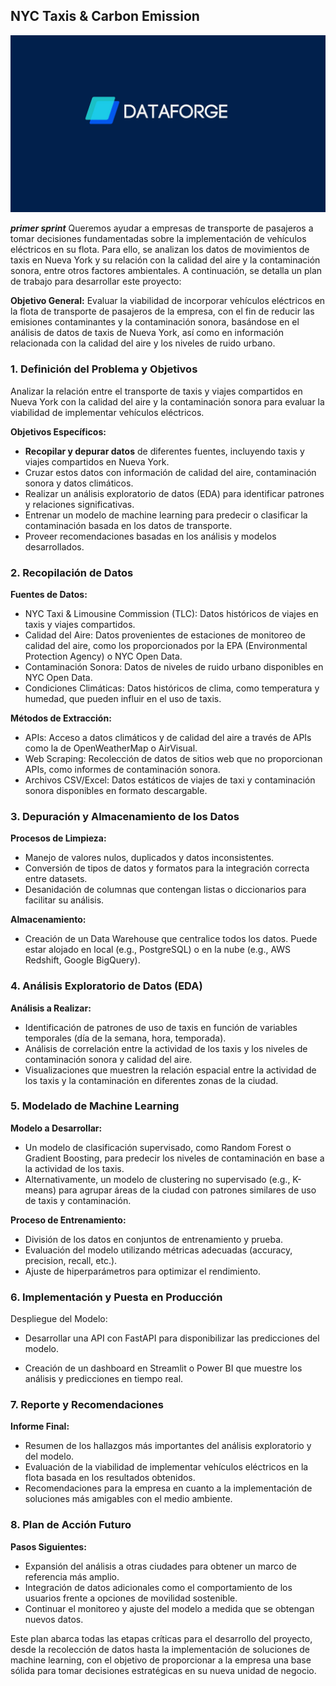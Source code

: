
## ****NYC Taxis & Carbon Emission**** 


![enter image description here](./imagen/Blue%20Purple%20Futuristic%20Modern%203D%20Tech%20Company%20Business%20Presentation%20(1).jpg)

***primer sprint***
Queremos ayudar a empresas de transporte de pasajeros a tomar decisiones fundamentadas sobre la implementación de vehículos eléctricos en su flota. Para ello, se analizan los datos de movimientos de taxis en Nueva York y su relación con la calidad del aire y la contaminación sonora, entre otros factores ambientales. A continuación, se detalla un plan de trabajo para desarrollar este proyecto:

**Objetivo General:** Evaluar la viabilidad de incorporar vehículos eléctricos en la flota de transporte de pasajeros de la empresa, con el fin de reducir las emisiones contaminantes y la contaminación sonora, basándose en el análisis de datos de taxis de Nueva York, así como en información relacionada con la calidad del aire y los niveles de ruido urbano.

### 1. Definición del Problema y Objetivos
 Analizar la relación entre el transporte de taxis y viajes compartidos en Nueva York con la calidad del aire y la contaminación sonora para evaluar la viabilidad de implementar vehículos eléctricos.

**Objetivos Específicos:**
-   **Recopilar y depurar datos** de diferentes fuentes, incluyendo taxis y viajes compartidos en Nueva York.
-   Cruzar estos datos con información de calidad del aire, contaminación sonora y datos climáticos.    
-   Realizar un análisis exploratorio de datos (EDA) para identificar patrones y relaciones significativas.    
-   Entrenar un modelo de machine learning para predecir o clasificar la contaminación basada en los datos de transporte.
-   Proveer recomendaciones basadas en los análisis y modelos desarrollados.

### 2. Recopilación de Datos

**Fuentes de Datos:**
-   NYC Taxi & Limousine Commission (TLC): Datos históricos de viajes en taxis y viajes compartidos.
-   Calidad del Aire: Datos provenientes de estaciones de monitoreo de calidad del aire, como los proporcionados por la EPA (Environmental Protection Agency) o NYC Open Data.
-   Contaminación Sonora: Datos de niveles de ruido urbano disponibles en NYC Open Data.    
-   Condiciones Climáticas: Datos históricos de clima, como temperatura y humedad, que pueden influir en el uso de taxis.

**Métodos de Extracción:**
-   APIs: Acceso a datos climáticos y de calidad del aire a través de APIs como la de OpenWeatherMap o AirVisual. 
-   Web Scraping: Recolección de datos de sitios web que no proporcionan APIs, como informes de contaminación sonora.    
-   Archivos CSV/Excel: Datos estáticos de viajes de taxi y contaminación sonora disponibles en formato descargable.

### 3. Depuración y Almacenamiento de los Datos

**Procesos de Limpieza:**
-   Manejo de valores nulos, duplicados y datos inconsistentes.    
-   Conversión de tipos de datos y formatos para la integración correcta entre datasets.    
-   Desanidación de columnas que contengan listas o diccionarios para facilitar su análisis.
    
**Almacenamiento:**
-   Creación de un Data Warehouse que centralice todos los datos. Puede estar alojado en local (e.g., PostgreSQL) o en la nube (e.g., AWS Redshift, Google BigQuery).

### 4. Análisis Exploratorio de Datos (EDA)

**Análisis a Realizar:**
-   Identificación de patrones de uso de taxis en función de variables temporales (día de la semana, hora, temporada).    
-   Análisis de correlación entre la actividad de los taxis y los niveles de contaminación sonora y calidad del aire.    
-   Visualizaciones que muestren la relación espacial entre la actividad de los taxis y la contaminación en diferentes zonas de la ciudad.
    

### 5. Modelado de Machine Learning

**Modelo a Desarrollar:**
-   Un modelo de clasificación supervisado, como Random Forest o Gradient Boosting, para predecir los niveles de contaminación en base a la actividad de los taxis.   
-   Alternativamente, un modelo de clustering no supervisado (e.g., K-means) para agrupar áreas de la ciudad con patrones similares de uso de taxis y contaminación.
    
**Proceso de Entrenamiento:**

-   División de los datos en conjuntos de entrenamiento y prueba.   
-   Evaluación del modelo utilizando métricas adecuadas (accuracy, precision, recall, etc.).
-   Ajuste de hiperparámetros para optimizar el rendimiento.

### 6. Implementación y Puesta en Producción

Despliegue del Modelo:

-   Desarrollar una API con FastAPI para disponibilizar las predicciones del modelo.
    
-   Creación de un dashboard en Streamlit o Power BI que muestre los análisis y predicciones en tiempo real.
    

### 7. Reporte y Recomendaciones

**Informe Final:**
-   Resumen de los hallazgos más importantes del análisis exploratorio y del modelo.    
-   Evaluación de la viabilidad de implementar vehículos eléctricos en la flota basada en los resultados obtenidos.    
-   Recomendaciones para la empresa en cuanto a la implementación de soluciones más amigables con el medio ambiente.
    
### 8. Plan de Acción Futuro

**Pasos Siguientes:**
-   Expansión del análisis a otras ciudades para obtener un marco de referencia más amplio.   
-   Integración de datos adicionales como el comportamiento de los usuarios frente a opciones de movilidad sostenible.    
-   Continuar el monitoreo y ajuste del modelo a medida que se obtengan nuevos datos.
   
Este plan abarca todas las etapas críticas para el desarrollo del proyecto, desde la recolección de datos hasta la implementación de soluciones de machine learning, con el objetivo de proporcionar a la empresa una base sólida para tomar decisiones estratégicas en su nueva unidad de negocio.
